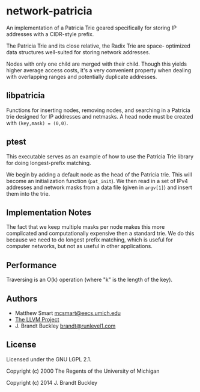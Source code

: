 # network-patricia

An implementation of a Patricia Trie geared specifically for storing
IP addresses with a CIDR-style prefix.

The Patricia Trie and its close relative, the Radix Trie are space-
optimized data structures well-suited for storing network addresses.

Nodes with only one child are merged with their child. Though this yields
higher average access costs, it's a very convenient property when dealing
with overlapping ranges and potentially duplicate addresses.


## libpatricia

Functions for inserting nodes, removing nodes, and searching in a Patricia
trie designed for IP addresses and netmasks. A head node must be created
with `(key,mask) = (0,0)`.


## ptest

This executable serves as an example of how to use the Patricia Trie
library for doing longest-prefix matching.

We begin by adding a default node as the head of the Patricia trie. This
will become an initialization function (`pat_init`). We then read in a set
of IPv4 addresses and network masks from a data file (given in `argv[1]`)
and insert them into the trie.


## Implementation Notes

The fact that we keep multiple masks per node makes this more complicated
and computationally expensive then a standard trie. We do this because we
need to do longest prefix matching, which is useful for computer networks,
but not as useful in other applications.


## Performance

Traversing is an O(k) operation (where "k" is the length of the key).


## Authors

- Matthew Smart <mcsmart@eecs.umich.edu>
- [The LLVM Project](http://llvm.org)
- J. Brandt Buckley <brandt@runlevel1.com>


## License

Licensed under the GNU LGPL 2.1.

Copyright (c) 2000 The Regents of the University of Michigan

Copyright (c) 2014 J. Brandt Buckley
